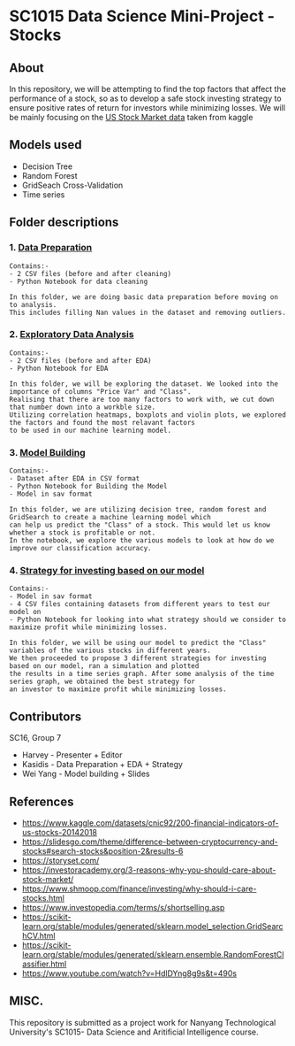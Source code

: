 # SC1015 Data Science Mini-Project - Stocks

## About
In this repository, we will be attempting to find the top factors that affect the performance of a stock, so as to develop a safe stock investing strategy to ensure positive rates of return for investors while minimizing losses. We will be mainly focusing on the [US Stock Market data](https://www.kaggle.com/datasets/cnic92/200-financial-indicators-of-us-stocks-20142018) taken from kaggle

## Models used
- Decision Tree
- Random Forest
- GridSeach Cross-Validation
- Time series

## Folder descriptions

### 1. [Data Preparation](https://github.com/weicocogoat/SC1015-Mini-Project/tree/master/1%20data%20preparation)

    Contains:- 
    - 2 CSV files (before and after cleaning)
    - Python Notebook for data cleaning
    
    In this folder, we are doing basic data preparation before moving on to analysis. 
    This includes filling Nan values in the dataset and removing outliers.
   
### 2. [Exploratory Data Analysis](https://github.com/weicocogoat/SC1015-Mini-Project/tree/master/2%20EDA)

    Contains:-
    - 2 CSV files (before and after EDA)
    - Python Notebook for EDA
    
    In this folder, we will be exploring the dataset. We looked into the importance of columns "Price Var" and "Class". 
    Realising that there are too many factors to work with, we cut down that number down into a workble size.
    Utilizing correlation heatmaps, boxplots and violin plots, we explored the factors and found the most relavant factors
    to be used in our machine learning model.
  
### 3. [Model Building](https://github.com/weicocogoat/SC1015-Mini-Project/tree/master/3%20ML)

    Contains:-
    - Dataset after EDA in CSV format
    - Python Notebook for Building the Model
    - Model in sav format
    
    In this folder, we are utilizing decision tree, random forest and GridSearch to create a machine learning model which
    can help us predict the "Class" of a stock. This would let us know whether a stock is profitable or not.
    In the notebook, we explore the various models to look at how do we improve our classification accuracy.
    
### 4. [Strategy for investing based on our model](https://github.com/weicocogoat/SC1015-Mini-Project/tree/master/4%20strategy)
    
    Contains:-
    - Model in sav format
    - 4 CSV files containing datasets from different years to test our model on
    - Python Notebook for looking into what strategy should we consider to maximize profit while minimizing losses.
    
    In this folder, we will be using our model to predict the "Class" variables of the various stocks in different years.
    We then proceeded to propose 3 different strategies for investing based on our model, ran a simulation and plotted 
    the results in a time series graph. After some analysis of the time series graph, we obtained the best strategy for 
    an investor to maximize profit while minimizing losses.
    
## Contributors
SC16, Group 7
- Harvey - Presenter + Editor
- Kasidis - Data Preparation + EDA + Strategy
- Wei Yang - Model building + Slides

## References
- <https://www.kaggle.com/datasets/cnic92/200-financial-indicators-of-us-stocks-20142018>
- <https://slidesgo.com/theme/difference-between-cryptocurrency-and-stocks#search-stocks&position-2&results-6>
- <https://storyset.com/>
- <https://investoracademy.org/3-reasons-why-you-should-care-about-stock-market/>
- <https://www.shmoop.com/finance/investing/why-should-i-care-stocks.html>
- <https://www.investopedia.com/terms/s/shortselling.asp>
- <https://scikit-learn.org/stable/modules/generated/sklearn.model_selection.GridSearchCV.html>
- <https://scikit-learn.org/stable/modules/generated/sklearn.ensemble.RandomForestClassifier.html>
- <https://www.youtube.com/watch?v=HdlDYng8g9s&t=490s>

## MISC.
This repository is submitted as a project work for Nanyang Technological University's SC1015- Data Science and Aritificial Intelligence course.

